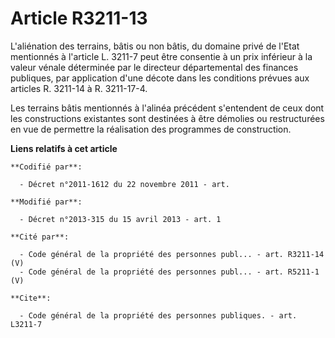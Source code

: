 # Article R3211-13

L'aliénation des terrains, bâtis ou non bâtis, du domaine privé de l'Etat mentionnés à l'article L. 3211-7 peut être
consentie à un prix inférieur à la valeur vénale déterminée par le directeur départemental des finances publiques, par
application d'une décote dans les conditions prévues aux articles R. 3211-14 à R. 3211-17-4. 

Les terrains bâtis mentionnés à l'alinéa précédent s'entendent de ceux dont les constructions existantes sont destinées à
être démolies ou restructurées en vue de permettre la réalisation des programmes de construction.

**Liens relatifs à cet article**

	**Codifié par**:

	  - Décret n°2011-1612 du 22 novembre 2011 - art.

	**Modifié par**:

	  - Décret n°2013-315 du 15 avril 2013 - art. 1

	**Cité par**:

	  - Code général de la propriété des personnes publ... - art. R3211-14 (V)
	  - Code général de la propriété des personnes publ... - art. R5211-1 (V)

	**Cite**:

	  - Code général de la propriété des personnes publiques. - art. L3211-7
